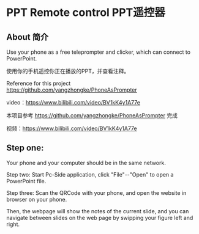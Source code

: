 # PPT Remote control PPT遥控器 

## About 简介

Use your phone as a free teleprompter and clicker, which can connect to PowerPoint.

使用你的手机遥控你正在播放的PPT，并查看注释。

Reference for this project https://github.com/yangzhongke/PhoneAsPrompter

video：https://www.bilibili.com/video/BV1kK4y1A77e

本项目参考 https://github.com/yangzhongke/PhoneAsPrompter 完成

视频：https://www.bilibili.com/video/BV1kK4y1A77e




## Step one: ##
Your phone and your computer should be in the same network.

Step two:
Start Pc-Side application, click "File"--"Open" to open a PowerPoint file.

Step three:
Scan the QRCode with your phone, and open the website in browser on your phone.

Then, the webpage will show the notes of the current slide, and you can navigate between slides on the web page by swipping your figure left and right.

